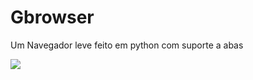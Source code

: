 # Gbrowser
Um Navegador leve feito em python com suporte a abas

<img src="https://raw.githubusercontent.com/Gaiote/Gbrowser/main/Gbrowser-icon.ico">
